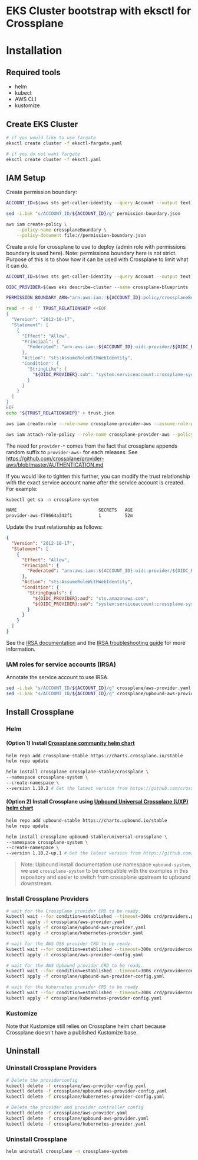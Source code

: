 # EKS Cluster bootstrap with eksctl for Crossplane

# Installation
## Required tools
- helm
- kubect
- AWS CLI
- kustomize


## Create EKS Cluster

```bash
# if you would like to use fargate
eksctl create cluster -f eksctl-fargate.yaml

# if you do not want fargate
eksctl create cluster -f eksctl.yaml
```

## IAM Setup
Create permission boundary:
```bash
ACCOUNT_ID=$(aws sts get-caller-identity --query Account --output text)

sed -i.bak "s/ACCOUNT_ID/${ACCOUNT_ID}/g" permission-boundary.json

aws iam create-policy \
    --policy-name crossplaneBoundary \
    --policy-document file://permission-boundary.json
```

Create a role for crossplane to use to deploy (admin role with permissions boundary is used here). Note: permissions boundary here is not strict. Purpose of this is to show how it can be used with Crossplane to limit what it can do.

```bash
ACCOUNT_ID=$(aws sts get-caller-identity --query Account --output text)

OIDC_PROVIDER=$(aws eks describe-cluster --name crossplane-blueprints --query "cluster.identity.oidc.issuer" --output text | sed -e "s/^https:\/\///")

PERMISSION_BOUNDARY_ARN="arn:aws:iam::${ACCOUNT_ID}:policy/crossplaneBoundary"

read -r -d '' TRUST_RELATIONSHIP <<EOF
{
  "Version": "2012-10-17",
  "Statement": [
    {
      "Effect": "Allow",
      "Principal": {
        "Federated": "arn:aws:iam::${ACCOUNT_ID}:oidc-provider/${OIDC_PROVIDER}"
      },
      "Action": "sts:AssumeRoleWithWebIdentity",
      "Condition": {
        "StringLike": {
          "${OIDC_PROVIDER}:sub": "system:serviceaccount:crossplane-system:provider-*"
        }
      }
    }
  ]
}
EOF
echo "${TRUST_RELATIONSHIP}" > trust.json

aws iam create-role --role-name crossplane-provider-aws --assume-role-policy-document file://trust.json --description "IAM role for provider-aws" --permissions-boundary ${PERMISSION_BOUNDARY_ARN}

aws iam attach-role-policy --role-name crossplane-provider-aws --policy-arn=arn:aws:iam::aws:policy/AdministratorAccess

```
The need for `provider-*` comes from the fact that crossplane appends random suffix to `provider-aws-` for each releases. See https://github.com/crossplane/provider-aws/blob/master/AUTHENTICATION.md

If you would like to tighten this further, you can modify the trust relationship with the exact service account name after the service account is created. For example:
```bash
kubectl get sa -n crossplane-system

NAME                               SECRETS   AGE
provider-aws-f78664a342f1          1         52m
```
Update the trust relationship as follows:
```json
{
  "Version": "2012-10-17",
  "Statement": [
    {
      "Effect": "Allow",
      "Principal": {
        "Federated": "arn:aws:iam::${ACCOUNT_ID}:oidc-provider/${OIDC_PROVIDER}"
      },
      "Action": "sts:AssumeRoleWithWebIdentity",
      "Condition": {
        "StringEquals": {
          "${OIDC_PROVIDER}:aud": "sts.amazonaws.com",
          "${OIDC_PROVIDER}:sub": "system:serviceaccount:crossplane-system:provider-aws-f78664a342f1"
        }
      }
    }
  ]
}
```
See the [IRSA documentation](https://docs.aws.amazon.com/eks/latest/userguide/create-service-account-iam-policy-and-role.html) and the [IRSA troubleshooting guide](https://aws.amazon.com/premiumsupport/knowledge-center/eks-troubleshoot-IRSA-errors/) for more information.
### IAM roles for service accounts (IRSA)
Annotate the service account to use IRSA.

```bash
sed -i.bak "s/ACCOUNT_ID/${ACCOUNT_ID}/g" crossplane/aws-provider.yaml
sed -i.bak "s/ACCOUNT_ID/${ACCOUNT_ID}/g" crossplane/upbound-aws-provider.yaml
```

## Install Crossplane

### Helm


#### (Option 1) Install [Crossplane community helm chart](https://github.com/crossplane/crossplane/tree/master/cluster/charts/crossplane)
```bash
helm repo add crossplane-stable https://charts.crossplane.io/stable
helm repo update

helm install crossplane crossplane-stable/crossplane \
--namespace crossplane-system \
--create-namespace \
--version 1.10.2 # Get the latest version from https://github.com/crossplane/crossplane/releases
```

#### (Option 2) Install Crossplane using [Upbound Universal Crossplane (UXP) helm chart](https://github.com/upbound/universal-crossplane/tree/main/cluster/charts/universal-crossplane)

```bash
helm repo add upbound-stable https://charts.upbound.io/stable
helm repo update

helm install crossplane upbound-stable/universal-crossplane \
--namespace crossplane-system \
--create-namespace \
--version 1.10.2-up.1 # Get the latest version from https://github.com/upbound/universal-crossplane/releases

```
> Note: Upbound install documentation use namespace `upbound-system`, we use `crossplane-system` to be compatible with the examples in this repository and easier to switch from crossplane upstream to upbound downstream.


### Install Crossplane Providers

```bash
# wait for the Crossplane provider CRD to be ready.
kubectl wait --for condition=established --timeout=300s crd/providers.pkg.crossplane.io
kubectl apply -f crossplane/aws-provider.yaml
kubectl apply -f crossplane/upbound-aws-provider.yaml
kubectl apply -f crossplane/kubernetes-provider.yaml
```

```bash
# wait for the AWS OSS provider CRD to be ready.
kubectl wait --for condition=established --timeout=300s crd/providerconfigs.aws.crossplane.io
kubectl apply -f crossplane/aws-provider-config.yaml
```

```bash
# wait for the AWS Upbound provider CRD to be ready.
kubectl wait --for condition=established --timeout=300s crd/providerconfigs.aws.upbound.io
kubectl apply -f crossplane/upbound-aws-provider-config.yaml
```

```bash
# wait for the Kubernetes provider CRD to be ready
kubectl wait --for condition=established --timeout=300s crd/providerconfigs.kubernetes.crossplane.io
kubectl apply -f crossplane/kubernetes-provider-config.yaml
```

### Kustomize
Note that Kustomize still relies on Crossplane helm chart because Crossplane doesn't have a published Kustomize base.


## Uninstall

### Uninstall Crossplane Providers


```bash
# Delete the providerconfig
kubectl delete -f crossplane/aws-provider-config.yaml
kubectl delete -f crossplane/upbound-aws-provider-config.yaml
kubectl delete -f crossplane/kubernetes-provider-config.yaml

# Delete the provider and provider controller config
kubectl delete -f crossplane/aws-provider.yaml
kubectl delete -f crossplane/upbound-aws-provider.yaml
kubectl delete -f crossplane/kubernetes-provider.yaml
```

### Uninstall Crossplane

```bash
helm uninstall crossplane -n crossplane-system
```
